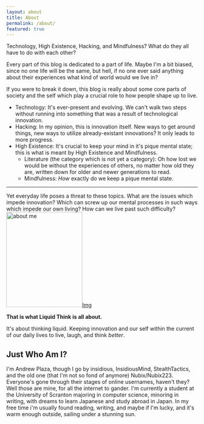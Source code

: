 ```yaml
---
layout: about
title: About
permalink: /about/
featured: true
---
```


Technology, High Existence, Hacking, and Mindfulness? What do they all have to do with each other? 

Every part of this blog is dedicated to a part of life. Maybe I'm a bit biased, since no one life will be the same, but hell, if no one ever said anything about their experiences what kind of world would we live in?

If you were to break it down, this blog is really about some core parts of society and the self which play a crucial role to how people shape up to live. 

* Technology: It's ever-present and evolving. We can't walk two steps without running into something that was a result of technological innovation.
* Hacking: In my opinion, this is innovation itself. New ways to get around things, new ways to utilize already-existant innovations? It only leads to more progress.
* High Existence: It's crucial to keep your mind in it's pique mental state; this is what is meant by High Existence and Mindfulness.
	* Literature (the category which is not yet a category): Oh how lost we would be without the experiences of others, no matter how old they are, written down for older and newer generations to read.
	* Mindfulness: *How* exactly do we keep a pique mental state.


- - -

Yet everyday life poses a threat to these topics. What are the issues which impede innovation? Which can screw up our mental processes in such ways which impede our own 
living? How can we live past such difficulty?
<a class="lightbox" href="{{site.url}}uploads/branding/aboutme.jpg"><img class="alignright" width="200" height="250" align: right alt="about me" src="{{site.url}}uploads/branding/aboutme.jpg">Img</img></a>

**That is what Liquid Think is all about.**

It's about thinking liquid. Keeping innovation and our self within the current of our daily lives to live, laugh, and think *better*. 

Just Who Am I?
---

I'm Andrew Plaza, though I go by insidious, InsidiousMind, StealthTactics, and the old one (that I'm not so fond of anymore) Nubix/Nubix223. Everyone's gone through their stages of  online usernames, haven't they? Well those are mine, for all the internet to gander. I'm currently a student at the University of Scranton majoring in computer science, minoring in writing, with dreams to learn Japanese and study abroad in Japan. In my free time i'm usually found reading, writing, and maybe if I'm lucky, and it's warm enough outside, sailing under a stunning sun.
